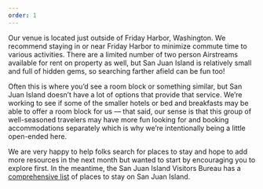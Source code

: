 ```yaml
---
order: 1
---
```


Our venue is located just outside of Friday Harbor, Washington. We recommend staying in or near Friday Harbor to minimize commute time to various activities. There are a limited number of two person Airstreams available for rent on property as well, but San Juan Island is relatively small and full of hidden gems, so searching farther afield can be fun too!

Often this is where you’d see a room block or something similar, but San Juan Island doesn’t have a lot of options that provide that service. We’re working to see if some of the smaller hotels or bed and breakfasts may be able to offer a room block for us — that said, our sense is that this group of well-seasoned travelers may have more fun looking for and booking accommodations separately which is why we’re intentionally being a little open-ended here. 

We are very happy to help folks search for places to stay and hope to add more resources in the next month but wanted to start by encouraging you to explore first. In the meantime, the San Juan Island Visitors Bureau has a [comprehensive list](https://www.visitsanjuans.com/stay-san-juan-island) of places to stay on San Juan Island.